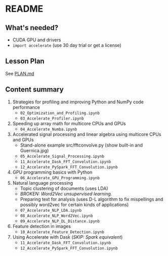 # README

## What's needed?

* CUDA GPU and drivers
* `import accelerate` (use 30 day trial or get a license)

## Lesson Plan

See [PLAN.md](PLAN.md)

## Content summary

1. Strategies for profiling and improving Python and NumPy code performance
    * `02_Optimization_and_Profiling.ipynb`
    * `03_Accelerate_Profiler.ipynb`
2. Speeding up array math for multicore CPUs and GPUs
    * `04_Accelerate_Numba.ipynb`
3. Accelerated signal processing and linear algebra using multicore CPUs and GPUs
    * Stand-alone example src/fftconvolve.py (show built-in and Guernica.jpg)
    * `05_Accelerate_Signal_Processing.ipynb`
    * `11_Accelerate_Dask_FFT_Convolution.ipynb`
    * `12_Accelerate_PySpark_FFT_Convolution.ipynb`
4. GPU programming basics with Python
    * `06_Accelerate_GPU_Programming.ipynb`
5. Natural language processing
    * Topic clustering of documents (uses LDA)
    * *BROKEN: Word2Vec unsupervised learning.*
    * Preparing text for analysis (uses D-L algorithm to fix mispellings and possibly word2vec for certain kinds of applications)
    * `07_Accelerate_NLP_LDA.ipynb`
    * `08_Accelerate_NLP_Word2Vec.ipynb`
    * `09_Accelerate_NLP_DL_Distance.ipynb`
6. Feature detection in images
    * `10_Accelerate_Feature_Detection.ipynb`
7. Using Accelerate with Dask (*SKIP: Spark equivalent*)
    * `11_Accelerate_Dask_FFT_Convolution.ipynb`
    * `12_Accelerate_PySpark_FFT_Convolution.ipynb`
